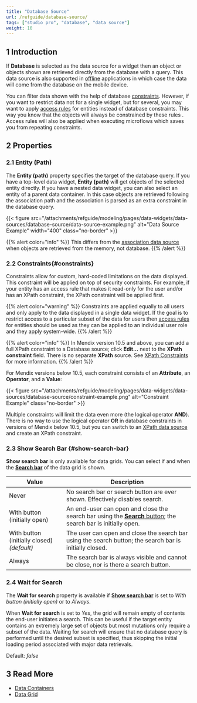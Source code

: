 ```yaml
---
title: "Database Source"
url: /refguide/database-source/
tags: ["studio pro", "database", "data source"]
weight: 10
---
```


## 1 Introduction

If **Database** is selected as the data source for a widget then an object or objects shown are retrieved directly from the database with a query. This data source is also supported in [offline](/refguide/offline-first/) applications in which case the data will come from the database on the mobile device.

You can filter data shown with the help of database [constraints](#constraints). However, if you want to restrict data not for a single widget, but for several, you may want to apply [access rules](/refguide/access-rules/) for entities instead of database constraints. This way you know that the objects will always be constrained by these rules . Access rules will also be applied when executing microflows which saves you from repeating constraints.

## 2 Properties

### 2.1 Entity (Path)

The **Entity (path)** property specifies the target of the database query. If you have a top-level data widget, **Entity (path)** will get objects of the selected entity directly. If you have a nested data widget, you can also select an entity of a parent data container. In this case objects are retrieved following the association path and the association is parsed as an extra constraint in the database query. 

{{< figure src="/attachments/refguide/modeling/pages/data-widgets/data-sources/database-source/data-source-example.png" alt="Data Source Example"   width="400"  class="no-border" >}}

{{% alert color="info" %}}
This differs from the [association data source](/refguide/association-source/) when objects are retrieved from the memory, not database.
{{% /alert %}}

### 2.2 Constraints{#constraints}

Constraints allow for custom, hard-coded limitations on the data displayed. This constraint will be applied on top of security constraints. For example, if your entity has an access rule that makes it read-only for the user and/or has an XPath constraint, the XPath constraint will be applied first.

{{% alert color="warning" %}}
Constraints are applied equally to all users and only apply to the data displayed in a single data widget. If the goal is to restrict access to a particular subset of the data for users then [access rules](/refguide/access-rules/) for entities should be used as they can be applied to an individual user role and they apply system-wide.
{{% /alert %}}

{{% alert color="info" %}}
In Mendix version 10.5 and above, you can add a full XPath constraint to a Database source; click **Edit…** next to the **XPath constraint** field. There is no separate **XPath** source. See [XPath Constraints](/refguide/xpath-constraints/) for more information.
{{% /alert %}}

For Mendix versions below 10.5, each constraint consists of an **Attribute**, an **Operator**, and a **Value**:

{{< figure src="/attachments/refguide/modeling/pages/data-widgets/data-sources/database-source/constraint-example.png" alt="Constraint Example" class="no-border" >}}

Multiple constraints will limit the data even more (the logical operator **AND**). There is no way to use the logical operator **OR** in database constraints in versions of Mendix below 10.5, but you can switch to an [XPath data source](/refguide/xpath-source/) and create an XPath constraint.

### 2.3 Show Search Bar {#show-search-bar}

**Show search bar** is only available for data grids. You can select if and when the **[Search bar](/refguide/search-bar/)** of the data grid is shown.

| Value | Description |
| --- | --- |
| Never | No search bar or search button are ever shown. Effectively disables search. |
| With button (initially open) | An end-user can open and close the search bar using the [**Search** button](/refguide/control-bar/#search-button); the search bar is initially open. |
| With button (initially closed) *(default)*  | The user can open and close the search bar using the search button; the search bar is initially closed. |
| Always | The search bar is always visible and cannot be close, nor is there a search button. |

### 2.4 Wait for Search

The **Wait for search** property is available if **[Show search bar](#show-search-bar)** is set to *With button (initially open)* or to *Always*. 

When **Wait for search** is set to *Yes*, the grid will remain empty of contents the end-user initiates a search. This can be useful if the target entity contains an extremely large set of objects but most mutations only require a subset of the data. Waiting for search will ensure that no database query is performed until the desired subset is specified, thus skipping the initial loading period associated with major data retrievals.

Default: *false*

## 3 Read More

* [Data Containers](/refguide/data-widgets/)
* [Data Grid](/refguide/data-grid/)

